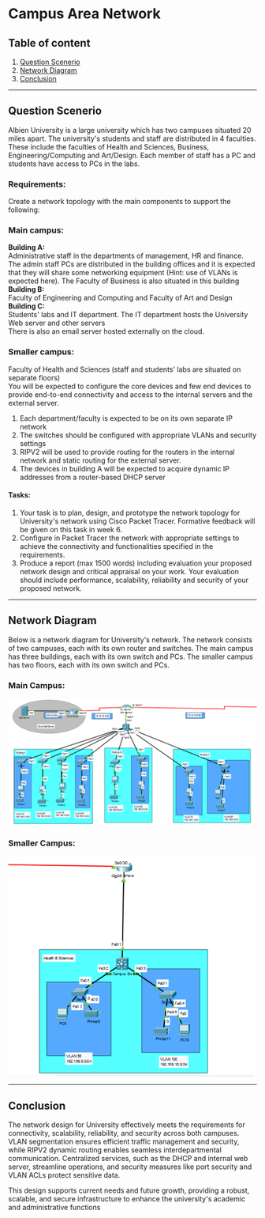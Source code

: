 # Campus Area Network

## Table of content

1. [Question Scenerio](#Question-Scenerio)
2. [Network Diagram](#Network-Diagram)
3. [Conclusion](#Conclusion)

---

## Question Scenerio


Albien University is a large university which has two campuses situated 20 miles apart. The university's students and staff are distributed in 4 faculties. These include the faculties of Health and Sciences, Business, Engineering/Computing and Art/Design. Each member of staff has a PC and students have access to PCs in the labs.

### Requirements:<br>
Create a network topology with the main components to support the following: <br>
<h3>Main campus:</h3>
<b>Building A:</b><br> Administrative staff in the departments of management, HR and finance. The admin staff PCs are distributed in the building offices and it is expected that they will share some networking equipment (Hint: use of VLANs is expected here). The Faculty of Business is also situated in this building <br>
<b>Building B:</b><br> Faculty of Engineering and Computing and Faculty of Art and Design<br>
<b>Building C:</b><br> Students' labs and IT department. The IT department hosts the University Web server and other servers<br>
There is also an email server hosted externally on the cloud.<br>
<h3> Smaller campus: </h3>
Faculty of Health and Sciences (staff and students' labs are situated on separate floors)
<br>
You will be expected to configure the core devices and few end devices to provide end-to-end connectivity and access to the internal servers and the external server.

1.  Each department/faculty is expected to be on its own separate IP network
2.  The switches should be configured with appropriate VLANs and security settings
3.  RIPV2 will be used to provide routing for the routers in the internal network and static routing for the external server.
4.  The devices in building A will be expected to acquire dynamic IP addresses from a router-based DHCP server

<h4> Tasks:</h4>

1.  Your task is to plan, design, and prototype the network topology for University's network using Cisco Packet Tracer. Formative feedback will be given on this task in week 6.
2.  Configure in Packet Tracer the network with appropriate settings to achieve the connectivity and functionalities specified in the requirements.
3.  Produce a report (max 1500 words) including evaluation your proposed network design and critical appraisal on your work. Your evaluation should include performance, scalability, reliability and security of your proposed network.

---

## Network Diagram

Below is a network diagram for University's network. The network consists of two campuses,
each with its own router and switches. The main campus has three buildings, each with its own switch
and PCs. The smaller campus has two floors, each with its own switch and PCs.
### Main Campus:<br>
![](https://github.com/hussainahmad402/Networking-Projects/blob/main/Pictures/main%20campus.PNG)<br>
### Smaller Campus:<br>
![](https://github.com/hussainahmad402/Networking-Projects/blob/main/Pictures/sub%20campus.PNG)


---

## Conclusion

The network design for University effectively meets the requirements for connectivity, scalability, reliability, and security across both campuses. VLAN segmentation ensures efficient traffic management and security, while RIPV2 dynamic routing enables seamless interdepartmental communication. Centralized services, such as the DHCP and internal web server, streamline operations, and security measures like port security and VLAN ACLs protect sensitive data.

This design supports current needs and future growth, providing a robust, scalable, and secure infrastructure to enhance the university's academic and administrative functions